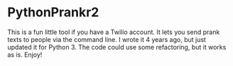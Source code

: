 # PythonPrankr2

This is a fun little tool if you have a Twilio account.  It lets you send prank texts to people via the command line.  I wrote it 4 years ago, but just updated it for Python 3.  The code could use some refactoring, but it works as is.  Enjoy!
